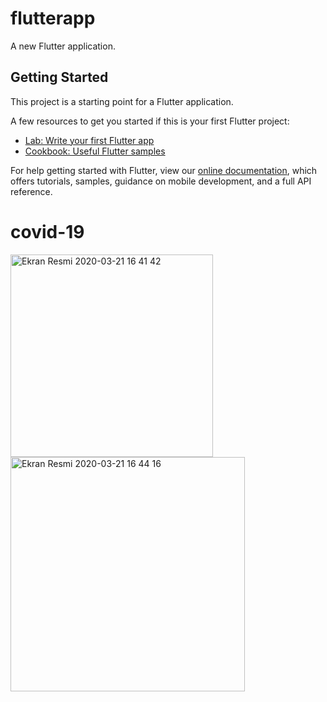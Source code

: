 # flutterapp

A new Flutter application.

## Getting Started

This project is a starting point for a Flutter application.

A few resources to get you started if this is your first Flutter project:

- [Lab: Write your first Flutter app](https://flutter.dev/docs/get-started/codelab)
- [Cookbook: Useful Flutter samples](https://flutter.dev/docs/cookbook)

For help getting started with Flutter, view our
[online documentation](https://flutter.dev/docs), which offers tutorials,
samples, guidance on mobile development, and a full API reference.
# covid-19

<img width="324" alt="Ekran Resmi 2020-03-21 16 41 42" src="https://user-images.githubusercontent.com/60175458/77227876-5e523880-6b94-11ea-8687-33e655088ec6.png">



<img width="375" alt="Ekran Resmi 2020-03-21 16 44 16" src="https://user-images.githubusercontent.com/60175458/77227926-ce60be80-6b94-11ea-8b14-0b5a9292a2c3.png">


